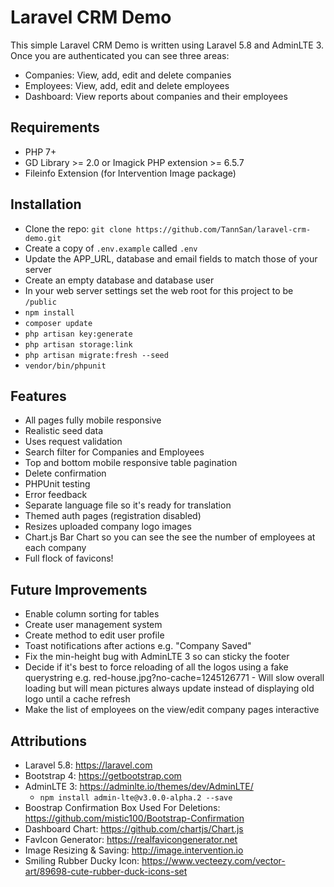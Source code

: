 # Laravel CRM Demo
This simple Laravel CRM Demo is written using Laravel 5.8 and AdminLTE 3.  Once you are authenticated you can see three areas:

- Companies: View, add, edit and delete companies
- Employees: View, add, edit and delete employees
- Dashboard: View reports about companies and their employees

## Requirements
- PHP 7+
- GD Library >= 2.0 or Imagick PHP extension >= 6.5.7
- Fileinfo Extension (for Intervention Image package)

## Installation
- Clone the repo: `git clone https://github.com/TannSan/laravel-crm-demo.git`
- Create a copy of `.env.example` called `.env`
- Update the APP_URL, database and email fields to match those of your server
- Create an empty database and database user
- In your web server settings set the web root for this project to be `/public`
- `npm install`
- `composer update`
- `php artisan key:generate`
- `php artisan storage:link`
- `php artisan migrate:fresh --seed`
- `vendor/bin/phpunit`

## Features
- All pages fully mobile responsive
- Realistic seed data
- Uses request validation
- Search filter for Companies and Employees
- Top and bottom mobile responsive table pagination
- Delete confirmation
- PHPUnit testing
- Error feedback
- Separate language file so it's ready for translation
- Themed auth pages (registration disabled)
- Resizes uploaded company logo images
- Chart.js Bar Chart so you can see the see the number of employees at each company
- Full flock of favicons!

## Future Improvements
- Enable column sorting for tables
- Create user management system
- Create method to edit user profile
- Toast notifications after actions e.g. "Company Saved"
- Fix the min-height bug with AdminLTE 3 so can sticky the footer
- Decide if it's best to force reloading of all the logos using a fake querystring e.g. red-house.jpg?no-cache=1245126771 - Will slow overall loading but will mean pictures always update instead of displaying old logo until a cache refresh
- Make the list of employees on the view/edit company pages interactive

## Attributions
- Laravel 5.8: https://laravel.com
- Bootstrap 4: https://getbootstrap.com
- AdminLTE 3: https://adminlte.io/themes/dev/AdminLTE/
  - `npm install admin-lte@v3.0.0-alpha.2 --save`
- Boostrap Confirmation Box Used For Deletions: https://github.com/mistic100/Bootstrap-Confirmation
- Dashboard Chart: https://github.com/chartjs/Chart.js
- FavIcon Generator: https://realfavicongenerator.net
- Image Resizing & Saving: http://image.intervention.io
- Smiling Rubber Ducky Icon: https://www.vecteezy.com/vector-art/89698-cute-rubber-duck-icons-set